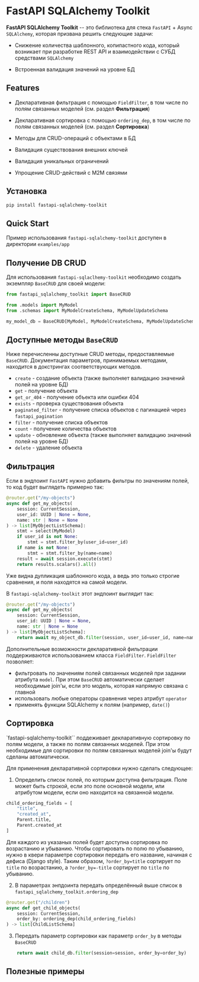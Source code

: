 # FastAPI SQLAlchemy Toolkit

**FastAPI SQLAlchemy Toolkit** -- это библиотека для стека `FastAPI` + Async `SQLAlchemy`,
которая призвана решить следующие задачи:

- Снижение количества шаблонного, копипастного кода, который возникает при разработке
REST API и взаимодействии с СУБД средствами `SQLAlchemy`

- Встроенная валидация значений на уровне БД

## Features

- Декларативная фильтрация с помощью `FieldFilter`, в том числе по полям связанных моделей (см. раздел **Фильтрация**)

- Декларативная сортировка с помощью `ordering_dep`, в том числе по полям связанных моделей (см. раздел **Сортировка**)

- Методы для CRUD-операций с объектами в БД

- Валидация существования внешних ключей

- Валидация уникальных ограничений 

- Упрощение CRUD-действий с M2M связями

## Установка

```bash
pip install fastapi-sqlalchemy-toolkit
```

## Quick Start

Пример использования `fastapi-sqlalchemy-toolkit` доступен в директории `examples/app`

## Получение DB CRUD

Для использования `fastapi-sqlaclhemy-toolkit` необходимо создать экземпляр `BaseCRUD` для своей модели:

```python
from fastapi_sqlalchemy_toolkit import BaseCRUD

from .models import MyModel
from .schemas import MyModelCreateSchema, MyModelUpdateSchema

my_model_db = BaseCRUD[MyModel, MyModelCreateSchema, MyModelUpdateSchema](MyModel)
```

## Доступные методы `BaseCRUD`

Ниже перечисленны доступные CRUD методы, предоставляемые `BaseCRUD`.
Документация параметров, принимаемых методами, находится в докстрингах
соответствующих методов.

- `create` - создание объекта (также выполняет валидацию значений полей на уровне БД)
- `get` - получение объекта
- `get_or_404` - получение объекта или ошибки 404
- `exists` - проверка существования объекта
- `paginated_filter` - получение списка объектов с пагинацией через `fastapi_pagination`
- `filter` - получение списка объектов
- `count` - получение количества объектов
- `update` - обновление объекта (также выполняет валидацию значений полей на уровне БД)
- `delete` - удаление объекта

## Фильтрация

Если в эндпоинт `FastAPI` нужно добавить фильтры по значениям полей, то код будет выглядеть примерно так:

```python
@router.get("/my-objects")
async def get_my_objects(
    session: CurrentSession,
    user_id: UUID | None = None,
    name: str | None = None
) -> list[MyObjectListSchema]:
    stmt = select(MyModel)
    if user_id is not None:
        stmt = stmt.filter_by(user_id=user_id)
    if name is not None:
        stmt = stmt.filter_by(name=name)
    result = await session.execute(stmt)
    return results.scalars().all()
```
Уже видна дупликация шаблонного кода, а ведь это только строгие сравнения, и поля находятся на самой модели.

В `fastapi-sqlalchemy-toolkit` этот эндпоинт выглядит так:

```python
@router.get("/my-objects")
async def get_my_objects(
    session: CurrentSession,
    user_id: UUID | None = None,
    name: str | None = None
) -> list[MyObjectListSchema]:
    return await my_object_db.filter(session, user_id=user_id, name=name)
```

Дополнительные возможности декларативной фильтрации поддерживаются использованием класса `FieldFilter`.
`FieldFilter` позволяет:
- фильтровать по значениям полей связанных моделей при задании атрибута `model`. 
При этом `BaseCRUD` автоматически сделает необходимые join'ы, если это модель, которая напрямую связана с главной
- использовать любые операторы сравнения через атрибут `operator`
- применять функции SQLAlchemy к полям (например, `date()`)

## Сортировка

`fastapi-sqlalchemy-toolkit`` поддеживает декларативную сортировку по полям модели, 
а также по полям связанных моделей. При этом необходимые для сортировки по полям
связанных моделей join'ы будут сделаны автоматически.

Для применения декларативной сортировки нужно сделать следующее:
1. Определить список полей, по которым доступна фильтрация. Поле может быть
строкой, если это поле основной модели, или атрибутом модели, если оно находится
на связанной модели.

```python
child_ordering_fields = [
    "title",
    "created_at",
    Parent.title,
    Parent.created_at
]
```

Для каждого из указаных полей будет доступна сортировка по возрастанию и убыванию.
Чтобы сортировать по полю по убыванию, нужно в квери параметре сортировки
передать его название, начиная с дефиса (Django style).
Таким образом, `?order_by=title` сортирует по `title` по возрастанию,
а `?order_by=-title` сортирует по `title` по убыванию.

2. В параметрах энпдоинта передать определённый выше список
в `fastapi_sqlalchemy_toolkit.ordering_dep`

```python
@router.get("/children")
async def get_child_objects(
    session: CurrentSession,
    order_by: ordering_dep(child_ordering_fields)
) -> list[ChildListSchema]
```

3. Передать параметр сортировки как параметр `order_by` в методы `BaseCRUD`

```python
    return await child_db.filter(session=session, order_by=order_by)
```


## Полезные примеры